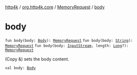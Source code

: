 [http4k](../../index.md) / [org.http4k.core](../index.md) / [MemoryRequest](index.md) / [body](./body.md)

# body

`fun body(body: `[`Body`](../-body/index.md)`): `[`MemoryRequest`](index.md)
`fun body(body: `[`String`](https://kotlinlang.org/api/latest/jvm/stdlib/kotlin/-string/index.html)`): `[`MemoryRequest`](index.md)
`fun body(body: `[`InputStream`](https://docs.oracle.com/javase/9/docs/api/java/io/InputStream.html)`, length: `[`Long`](https://kotlinlang.org/api/latest/jvm/stdlib/kotlin/-long/index.html)`?): `[`MemoryRequest`](index.md)

(Copy &amp;) sets the body content.

`val body: `[`Body`](../-body/index.md)